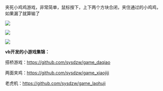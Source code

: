 夹死小鸡鸡游戏，非常简单，鼠标按下，上下两个方块合闭，夹住通过的小鸡鸡，如果漏了就算输了


![](https://img-bbs.csdn.net/upload/202003/12/1583981332_295065.png)

![](https://img-bbs.csdn.net/upload/202003/12/1583981332_2977.png)

![](https://img-bbs.csdn.net/upload/202003/12/1583981331_538612.png)


**vb开发的小游戏集锦：**

搭桥游戏：https://github.com/sysdzw/game_daqiao

两面夹鸡：https://github.com/sysdzw/game_xiaojiji

老虎机：https://github.com/sysdzw/game_laohuji
